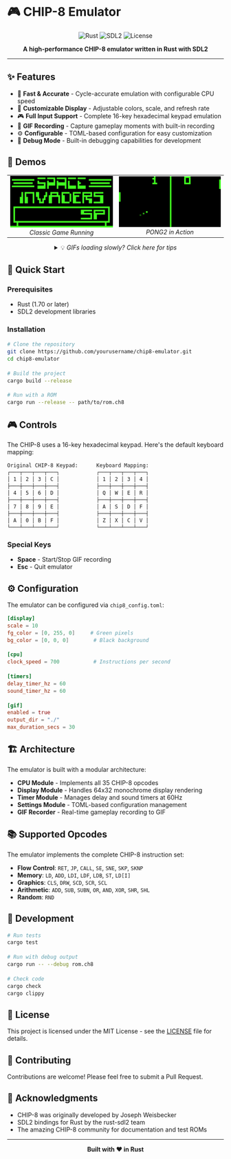# 🎮 CHIP-8 Emulator

<div align="center">
  
  ![Rust](https://img.shields.io/badge/Rust-000000?style=for-the-badge&logo=rust&logoColor=white)
  ![SDL2](https://img.shields.io/badge/SDL2-1E1E1E?style=for-the-badge&logo=sdl&logoColor=white)
  ![License](https://img.shields.io/badge/License-MIT-blue.svg?style=for-the-badge)
  
  **A high-performance CHIP-8 emulator written in Rust with SDL2**
  
</div>

---

## ✨ Features

- 🚀 **Fast & Accurate** - Cycle-accurate emulation with configurable CPU speed
- 🎨 **Customizable Display** - Adjustable colors, scale, and refresh rate
- 🎮 **Full Input Support** - Complete 16-key hexadecimal keypad emulation
- 📼 **GIF Recording** - Capture gameplay moments with built-in recording
- ⚙️ **Configurable** - TOML-based configuration for easy customization
- 🔧 **Debug Mode** - Built-in debugging capabilities for development

## 🎯 Demos

<div align="center">
  <table>
    <tr>
      <td align="center">
        <img src="media/chip8_recording_optimized.gif" alt="CHIP-8 Demo 1" width="400" loading="lazy"/>
        <br />
        <em>Classic Game Running</em>
      </td>
      <td align="center">
        <img src="media/chip8_PONG2_optimized.gif" alt="PONG2 Demo" width="400" loading="lazy"/>
        <br />
        <em>PONG2 in Action</em>
      </td>
    </tr>
  </table>
  
  <details>
  <summary>💡 <em>GIFs loading slowly? Click here for tips</em></summary>
  
  - The demo GIFs are high-quality recordings (798KB and 1.5MB)
  - They may take a moment to load on slower connections
  - Once cached by your browser, they'll load instantly
  
  </details>
</div>

## 🚀 Quick Start

### Prerequisites

- Rust (1.70 or later)
- SDL2 development libraries

### Installation

```bash
# Clone the repository
git clone https://github.com/yourusername/chip8-emulator.git
cd chip8-emulator

# Build the project
cargo build --release

# Run with a ROM
cargo run --release -- path/to/rom.ch8
```

## 🎮 Controls

The CHIP-8 uses a 16-key hexadecimal keypad. Here's the default keyboard mapping:

```
Original CHIP-8 Keypad:      Keyboard Mapping:
┌───┬───┬───┬───┐            ┌───┬───┬───┬───┐
│ 1 │ 2 │ 3 │ C │            │ 1 │ 2 │ 3 │ 4 │
├───┼───┼───┼───┤            ├───┼───┼───┼───┤
│ 4 │ 5 │ 6 │ D │            │ Q │ W │ E │ R │
├───┼───┼───┼───┤            ├───┼───┼───┼───┤
│ 7 │ 8 │ 9 │ E │            │ A │ S │ D │ F │
├───┼───┼───┼───┤            ├───┼───┼───┼───┤
│ A │ 0 │ B │ F │            │ Z │ X │ C │ V │
└───┴───┴───┴───┘            └───┴───┴───┴───┘
```

### Special Keys

- **Space** - Start/Stop GIF recording
- **Esc** - Quit emulator

## ⚙️ Configuration

The emulator can be configured via `chip8_config.toml`:

```toml
[display]
scale = 10
fg_color = [0, 255, 0]     # Green pixels
bg_color = [0, 0, 0]        # Black background

[cpu]
clock_speed = 700           # Instructions per second

[timers]
delay_timer_hz = 60
sound_timer_hz = 60

[gif]
enabled = true
output_dir = "./"
max_duration_secs = 30
```

## 🏗️ Architecture

The emulator is built with a modular architecture:

- **CPU Module** - Implements all 35 CHIP-8 opcodes
- **Display Module** - Handles 64x32 monochrome display rendering
- **Timer Module** - Manages delay and sound timers at 60Hz
- **Settings Module** - TOML-based configuration management
- **GIF Recorder** - Real-time gameplay recording to GIF

## 📚 Supported Opcodes

The emulator implements the complete CHIP-8 instruction set:

- **Flow Control**: `RET`, `JP`, `CALL`, `SE`, `SNE`, `SKP`, `SKNP`
- **Memory**: `LD`, `ADD`, `LDI`, `LDF`, `LDB`, `ST`, `LD[I]`
- **Graphics**: `CLS`, `DRW`, `SCD`, `SCR`, `SCL`
- **Arithmetic**: `ADD`, `SUB`, `SUBN`, `OR`, `AND`, `XOR`, `SHR`, `SHL`
- **Random**: `RND`

## 🔧 Development

```bash
# Run tests
cargo test

# Run with debug output
cargo run -- --debug rom.ch8

# Check code
cargo check
cargo clippy
```

## 📝 License

This project is licensed under the MIT License - see the [LICENSE](LICENSE) file for details.

## 🤝 Contributing

Contributions are welcome! Please feel free to submit a Pull Request.

## 🙏 Acknowledgments

- CHIP-8 was originally developed by Joseph Weisbecker
- SDL2 bindings for Rust by the rust-sdl2 team
- The amazing CHIP-8 community for documentation and test ROMs

---

<div align="center">
  <strong>Built with ❤️ in Rust</strong>
</div>
